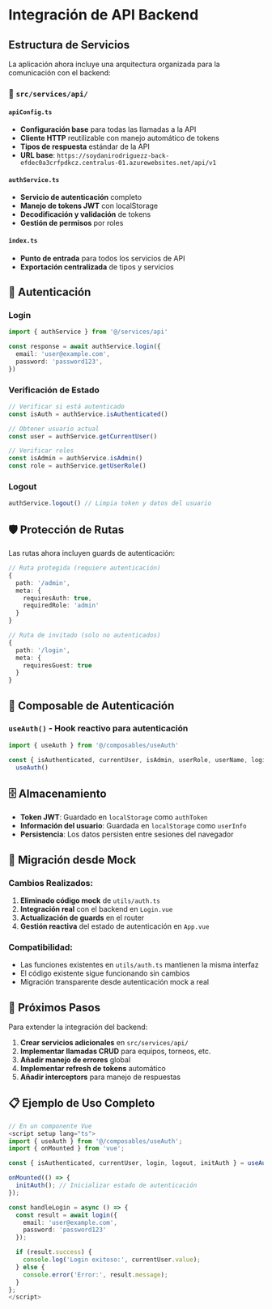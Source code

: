 # Integración de API Backend

## Estructura de Servicios

La aplicación ahora incluye una arquitectura organizada para la comunicación con el backend:

### 📁 `src/services/api/`

#### `apiConfig.ts`

- **Configuración base** para todas las llamadas a la API
- **Cliente HTTP** reutilizable con manejo automático de tokens
- **Tipos de respuesta** estándar de la API
- **URL base**: `https://soydanirodriguezz-back-efdec0a3crfpdkcz.centralus-01.azurewebsites.net/api/v1`

#### `authService.ts`

- **Servicio de autenticación** completo
- **Manejo de tokens JWT** con localStorage
- **Decodificación y validación** de tokens
- **Gestión de permisos** por roles

#### `index.ts`

- **Punto de entrada** para todos los servicios de API
- **Exportación centralizada** de tipos y servicios

## 🔐 Autenticación

### Login

```typescript
import { authService } from '@/services/api'

const response = await authService.login({
  email: 'user@example.com',
  password: 'password123',
})
```

### Verificación de Estado

```typescript
// Verificar si está autenticado
const isAuth = authService.isAuthenticated()

// Obtener usuario actual
const user = authService.getCurrentUser()

// Verificar roles
const isAdmin = authService.isAdmin()
const role = authService.getUserRole()
```

### Logout

```typescript
authService.logout() // Limpia token y datos del usuario
```

## 🛡️ Protección de Rutas

Las rutas ahora incluyen guards de autenticación:

```typescript
// Ruta protegida (requiere autenticación)
{
  path: '/admin',
  meta: {
    requiresAuth: true,
    requiredRole: 'admin'
  }
}

// Ruta de invitado (solo no autenticados)
{
  path: '/login',
  meta: {
    requiresGuest: true
  }
}
```

## 📱 Composable de Autenticación

### `useAuth()` - Hook reactivo para autenticación

```typescript
import { useAuth } from '@/composables/useAuth'

const { isAuthenticated, currentUser, isAdmin, userRole, userName, login, logout, initAuth } =
  useAuth()
```

## 🗄️ Almacenamiento

- **Token JWT**: Guardado en `localStorage` como `authToken`
- **Información del usuario**: Guardada en `localStorage` como `userInfo`
- **Persistencia**: Los datos persisten entre sesiones del navegador

## 🔧 Migración desde Mock

### Cambios Realizados:

1. **Eliminado código mock** de `utils/auth.ts`
2. **Integración real** con el backend en `Login.vue`
3. **Actualización de guards** en el router
4. **Gestión reactiva** del estado de autenticación en `App.vue`

### Compatibilidad:

- Las funciones existentes en `utils/auth.ts` mantienen la misma interfaz
- El código existente sigue funcionando sin cambios
- Migración transparente desde autenticación mock a real

## 🚀 Próximos Pasos

Para extender la integración del backend:

1. **Crear servicios adicionales** en `src/services/api/`
2. **Implementar llamadas CRUD** para equipos, torneos, etc.
3. **Añadir manejo de errores** global
4. **Implementar refresh de tokens** automático
5. **Añadir interceptors** para manejo de respuestas

## 📋 Ejemplo de Uso Completo

```typescript
// En un componente Vue
<script setup lang="ts">
import { useAuth } from '@/composables/useAuth';
import { onMounted } from 'vue';

const { isAuthenticated, currentUser, login, logout, initAuth } = useAuth();

onMounted(() => {
  initAuth(); // Inicializar estado de autenticación
});

const handleLogin = async () => {
  const result = await login({
    email: 'user@example.com',
    password: 'password123'
  });

  if (result.success) {
    console.log('Login exitoso:', currentUser.value);
  } else {
    console.error('Error:', result.message);
  }
};
</script>
```

